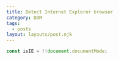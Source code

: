 ```yaml
---
title: Detect Internet Explorer browser
category: DOM
tags:
  - posts
layout: layouts/post.njk
---
```


```js
const isIE = !!document.documentMode;
```
